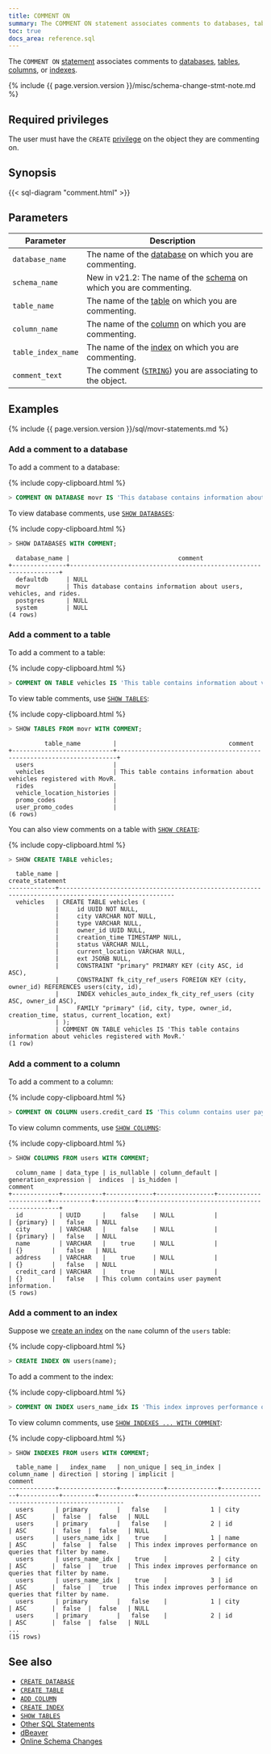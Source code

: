 ```yaml
---
title: COMMENT ON
summary: The COMMENT ON statement associates comments to databases, tables, columns, or indexes.
toc: true
docs_area: reference.sql
---
```


The `COMMENT ON` [statement](sql-statements.html) associates comments to [databases](create-database.html), [tables](create-table.html), [columns](add-column.html), or [indexes](indexes.html).

{% include {{ page.version.version }}/misc/schema-change-stmt-note.md %}

## Required privileges

The user must have the `CREATE` [privilege](authorization.html#assign-privileges) on the object they are commenting on.

## Synopsis

<div>
{{< sql-diagram "comment.html" >}}
</div>

## Parameters

 Parameter | Description
------------|--------------
`database_name` | The name of the [database](create-database.html) on which you are commenting.
`schema_name` | <span class="version-tag">New in v21.2</span>: The name of the [schema](create-schema.html) on which you are commenting.
`table_name` | The name of the [table](create-table.html) on which you are commenting.
`column_name` | The name of the [column](add-column.html) on which you are commenting.
`table_index_name` | The name of the [index](indexes.html) on which you are commenting.
`comment_text` | The comment ([`STRING`](string.html)) you are associating to the object.

## Examples

{% include {{ page.version.version }}/sql/movr-statements.md %}

### Add a comment to a database

To add a comment to a database:

{% include copy-clipboard.html %}
~~~ sql
> COMMENT ON DATABASE movr IS 'This database contains information about users, vehicles, and rides.';
~~~

To view database comments, use [`SHOW DATABASES`](show-databases.html):

{% include copy-clipboard.html %}
~~~ sql
> SHOW DATABASES WITH COMMENT;
~~~

~~~
  database_name |                              comment
+---------------+-------------------------------------------------------------------+
  defaultdb     | NULL
  movr          | This database contains information about users, vehicles, and rides.
  postgres      | NULL
  system        | NULL
(4 rows)
~~~

### Add a comment to a table

To add a comment to a table:

{% include copy-clipboard.html %}
~~~ sql
> COMMENT ON TABLE vehicles IS 'This table contains information about vehicles registered with MovR.';
~~~

To view table comments, use [`SHOW TABLES`](show-tables.html):

{% include copy-clipboard.html %}
~~~ sql
> SHOW TABLES FROM movr WITH COMMENT;
~~~

~~~
          table_name         |                               comment
+----------------------------+----------------------------------------------------------------------+
  users                      |
  vehicles                   | This table contains information about vehicles registered with MovR.
  rides                      |
  vehicle_location_histories |
  promo_codes                |
  user_promo_codes           |
(6 rows)
~~~

 You can also view comments on a table with [`SHOW CREATE`](show-create.html):

{% include copy-clipboard.html %}
~~~ sql
> SHOW CREATE TABLE vehicles;
~~~

~~~
  table_name |                                          create_statement
-------------+------------------------------------------------------------------------------------------------------
  vehicles   | CREATE TABLE vehicles (
             |     id UUID NOT NULL,
             |     city VARCHAR NOT NULL,
             |     type VARCHAR NULL,
             |     owner_id UUID NULL,
             |     creation_time TIMESTAMP NULL,
             |     status VARCHAR NULL,
             |     current_location VARCHAR NULL,
             |     ext JSONB NULL,
             |     CONSTRAINT "primary" PRIMARY KEY (city ASC, id ASC),
             |     CONSTRAINT fk_city_ref_users FOREIGN KEY (city, owner_id) REFERENCES users(city, id),
             |     INDEX vehicles_auto_index_fk_city_ref_users (city ASC, owner_id ASC),
             |     FAMILY "primary" (id, city, type, owner_id, creation_time, status, current_location, ext)
             | );
             | COMMENT ON TABLE vehicles IS 'This table contains information about vehicles registered with MovR.'
(1 row)
~~~

### Add a comment to a column

To add a comment to a column:

{% include copy-clipboard.html %}
~~~ sql
> COMMENT ON COLUMN users.credit_card IS 'This column contains user payment information.';
~~~

To view column comments, use [`SHOW COLUMNS`](show-columns.html):

{% include copy-clipboard.html %}
~~~ sql
> SHOW COLUMNS FROM users WITH COMMENT;
~~~

~~~
  column_name | data_type | is_nullable | column_default | generation_expression |  indices  | is_hidden |                    comment
+-------------+-----------+-------------+----------------+-----------------------+-----------+-----------+------------------------------------------------+
  id          | UUID      |    false    | NULL           |                       | {primary} |   false   | NULL
  city        | VARCHAR   |    false    | NULL           |                       | {primary} |   false   | NULL
  name        | VARCHAR   |    true     | NULL           |                       | {}        |   false   | NULL
  address     | VARCHAR   |    true     | NULL           |                       | {}        |   false   | NULL
  credit_card | VARCHAR   |    true     | NULL           |                       | {}        |   false   | This column contains user payment information.
(5 rows)
~~~

### Add a comment to an index

Suppose we [create an index](create-index.html) on the `name` column of the `users` table:

{% include copy-clipboard.html %}
~~~ sql
> CREATE INDEX ON users(name);
~~~

To add a comment to the index:

{% include copy-clipboard.html %}
~~~ sql
> COMMENT ON INDEX users_name_idx IS 'This index improves performance on queries that filter by name.';
~~~

To view column comments, use [`SHOW INDEXES ... WITH COMMENT`](show-index.html):

{% include copy-clipboard.html %}
~~~ sql
> SHOW INDEXES FROM users WITH COMMENT;
~~~

~~~
  table_name |   index_name   | non_unique | seq_in_index | column_name | direction | storing | implicit |                             comment
-------------+----------------+------------+--------------+-------------+-----------+---------+----------+------------------------------------------------------------------
  users      | primary        |   false    |            1 | city        | ASC       |  false  |  false   | NULL
  users      | primary        |   false    |            2 | id          | ASC       |  false  |  false   | NULL
  users      | users_name_idx |    true    |            1 | name        | ASC       |  false  |  false   | This index improves performance on queries that filter by name.
  users      | users_name_idx |    true    |            2 | city        | ASC       |  false  |   true   | This index improves performance on queries that filter by name.
  users      | users_name_idx |    true    |            3 | id          | ASC       |  false  |   true   | This index improves performance on queries that filter by name.
  users      | primary        |   false    |            1 | city        | ASC       |  false  |  false   | NULL
  users      | primary        |   false    |            2 | id          | ASC       |  false  |  false   | NULL
...
(15 rows)
~~~

## See also

- [`CREATE DATABASE`](create-database.html)
- [`CREATE TABLE`](create-table.html)
- [`ADD COLUMN`](add-column.html)
- [`CREATE INDEX`](create-index.html)
- [`SHOW TABLES`](show-tables.html)
- [Other SQL Statements](sql-statements.html)
- [dBeaver](dbeaver.html)
- [Online Schema Changes](online-schema-changes.html)
